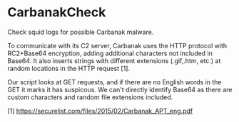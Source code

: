 # CarbanakCheck

Check squid logs for possible Carbanak malware.

To communicate with its C2 server, Carbanak uses the HTTP protocol with RC2+Base64 encryption, adding additional characters not included in Base64. It also inserts strings with different extensions (.gif,.htm, etc.) at random locations in the HTTP request [1].

Our script looks at GET requests, and if there are no English words in the GET it marks it has suspicous. We can't directly identify Base64 as there are custom characters and random file extensions included.

[1] https://securelist.com/files/2015/02/Carbanak_APT_eng.pdf
